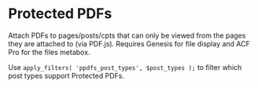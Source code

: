 # Protected PDFs
Attach PDFs to pages/posts/cpts that can only be viewed from the pages they are attached to (via PDF.js). Requires Genesis for file display and ACF Pro for the files metabox.

Use `apply_filters( 'ppdfs_post_types', $post_types );` to filter which post types support Protected PDFs.
